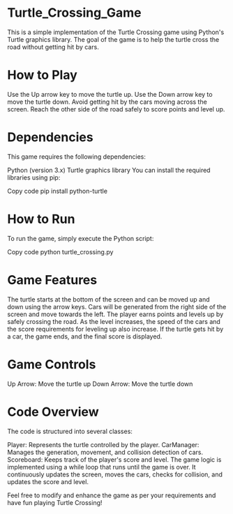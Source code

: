 # Turtle_Crossing_Game

This is a simple implementation of the Turtle Crossing game using Python's Turtle graphics library. The goal of the game is to help the turtle cross the road without getting hit by cars.

# How to Play

Use the Up arrow key to move the turtle up.
Use the Down arrow key to move the turtle down.
Avoid getting hit by the cars moving across the screen.
Reach the other side of the road safely to score points and level up.

# Dependencies

This game requires the following dependencies:

Python (version 3.x)
Turtle graphics library
You can install the required libraries using pip:

Copy code
pip install python-turtle

# How to Run

To run the game, simply execute the Python script:

Copy code
python turtle_crossing.py

# Game Features

The turtle starts at the bottom of the screen and can be moved up and down using the arrow keys.
Cars will be generated from the right side of the screen and move towards the left.
The player earns points and levels up by safely crossing the road.
As the level increases, the speed of the cars and the score requirements for leveling up also increase.
If the turtle gets hit by a car, the game ends, and the final score is displayed.

# Game Controls

Up Arrow: Move the turtle up
Down Arrow: Move the turtle down

# Code Overview

The code is structured into several classes:

Player: Represents the turtle controlled by the player.
CarManager: Manages the generation, movement, and collision detection of cars.
Scoreboard: Keeps track of the player's score and level.
The game logic is implemented using a while loop that runs until the game is over. It continuously updates the screen, moves the cars, checks for collision, and updates the score and level.

Feel free to modify and enhance the game as per your requirements and have fun playing Turtle Crossing!
